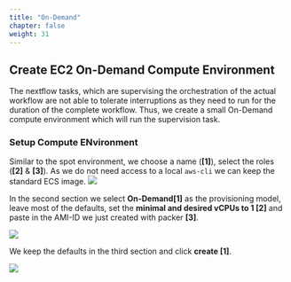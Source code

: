 ```yaml
---
title: "On-Demand"
chapter: false
weight: 31
---
```


## Create EC2 On-Demand Compute Environment

The nextflow tasks, which are supervising the orchestration of the actual workflow are not able to tolerate interruptions as they need to run for the duration of the complete workflow.
Thus, we create a small On-Demand compute environment which will run the supervision task.

### Setup Compute ENvironment

Similar to the spot environment, we choose a name (**[1]**), select the roles (**[2]** & **[3]**). As we do not need access to a local `aws-cli` we can keep the standard ECS image.
![](/images/nextflow-on-aws-batch/batch/4_create_ce-OD_1.png)

In the second section we select **On-Demand[1]** as the provisioning model, leave most of the defaults, set the **minimal and desired vCPUs to 1 [2]** and paste in the AMI-ID we just created with packer **[3]**.

![](/images/nextflow-on-aws-batch/batch/4_create_ce-OD_2.png)

We keep the defaults in the third section and click **create [1]**.

![](/images/nextflow-on-aws-batch/batch/4_create_ce_3.png)
